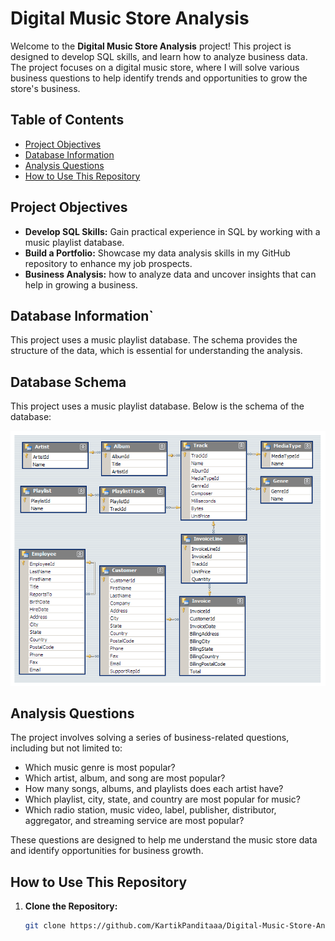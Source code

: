 # Digital Music Store Analysis

Welcome to the **Digital Music Store Analysis** project! This project is designed to develop SQL skills, and learn how to analyze business data. The project focuses on a digital music store, where I will solve various business questions to help identify trends and opportunities to grow the store's business.

## Table of Contents

- [Project Objectives](#project-objectives)
- [Database Information](#database-information)
- [Analysis Questions](#analysis-questions)
- [How to Use This Repository](#how-to-use-this-repository)

## Project Objectives

- **Develop SQL Skills:** Gain practical experience in SQL by working with a music playlist database.
- **Build a Portfolio:** Showcase my data analysis skills in my GitHub repository to enhance my job prospects.
- **Business Analysis:**  how to analyze data and uncover insights that can help in growing a business.

## Database Information`

This project uses a music playlist database. The schema provides the structure of the data, which is essential for understanding the analysis.

## Database Schema

This project uses a music playlist database. Below is the schema of the database:

![Database Schema](MusicDatabaseSchema.png)

## Analysis Questions

The project involves solving a series of business-related questions, including but not limited to:

- Which music genre is most popular?
- Which artist, album, and song are most popular?
- How many songs, albums, and playlists does each artist have?
- Which playlist, city, state, and country are most popular for music?
- Which radio station, music video, label, publisher, distributor, aggregator, and streaming service are most popular?

These questions are designed to help me understand the music store data and identify opportunities for business growth.

## How to Use This Repository

1. **Clone the Repository:**
   ```bash
   git clone https://github.com/KartikPanditaaa/Digital-Music-Store-Analysis.git

